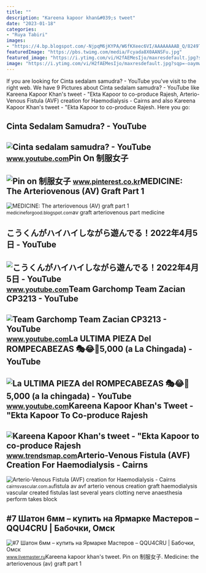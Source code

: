```yaml
---
title: ""
description: "Kareena kapoor khan&#039;s tweet"
date: "2023-01-18"
categories:
- "Ruya Tabiri"
images:
- "https://4.bp.blogspot.com/-NjpqM6jKYPA/W6fKXeec6VI/AAAAAAAAB_Q/8249TteJRrwK4aIWg9VV3blI-mXDJD7SgCLcBGAs/w1200-h630-p-k-no-nu/AV%2Bgraft%2Bhemodialysis%2B2.jpg"
featuredImage: "https://pbs.twimg.com/media/Fcyada8X0AANSFu.jpg"
featured_image: "https://i.ytimg.com/vi/H2fAEMesIjo/maxresdefault.jpg?sqp=-oaymwEmCIAKENAF8quKqQMa8AEB-AH-CYAC0AWKAgwIABABGGUgXyhTMA8=&amp;rs=AOn4CLCJYSghky0o-ilndxvg6fCYAda1ug"
image: "https://i.ytimg.com/vi/H2fAEMesIjo/maxresdefault.jpg?sqp=-oaymwEmCIAKENAF8quKqQMa8AEB-AH-CYAC0AWKAgwIABABGGUgXyhTMA8=&amp;rs=AOn4CLCJYSghky0o-ilndxvg6fCYAda1ug"
---
```


If you are looking for Cinta sedalam samudra? - YouTube you've visit to the right web. We have 9 Pictures about Cinta sedalam samudra? - YouTube like Kareena Kapoor Khan's tweet - "Ekta Kapoor to co-produce Rajesh, Arterio-Venous Fistula (AVF) creation for Haemodialysis - Cairns and also Kareena Kapoor Khan's tweet - "Ekta Kapoor to co-produce Rajesh. Here you go:

Cinta Sedalam Samudra? - YouTube
--------------------------------

 ![Cinta sedalam samudra? - YouTube](https://i.ytimg.com/vi/7kFtKngImls/maxres2.jpg?sqp=-oaymwEoCIAKENAF8quKqQMcGADwAQH4Ac4FgAKACooCDAgAEAEYZSBlKGUwDw==&rs=AOn4CLDhQa7hLzlfREYsZL5fCfEGi8hlsQ) <small>www.youtube.com</small>Pin On 制服女子
-----------

 ![Pin on 制服女子](https://i.pinimg.com/originals/55/a0/ce/55a0cebb11006f6752519a92cbce708f.jpg) <small>www.pinterest.co.kr</small>MEDICINE: The Arteriovenous (AV) Graft Part 1
---------------------------------------------

 ![MEDICINE: The arteriovenous (AV) graft part 1](https://4.bp.blogspot.com/-NjpqM6jKYPA/W6fKXeec6VI/AAAAAAAAB_Q/8249TteJRrwK4aIWg9VV3blI-mXDJD7SgCLcBGAs/w1200-h630-p-k-no-nu/AV%2Bgraft%2Bhemodialysis%2B2.jpg) <small>medicineforgood.blogspot.com</small>av graft arteriovenous part medicine

こうくんがハイハイしながら遊んでる！2022年4月5日 - YouTube
-------------------------------------

 ![こうくんがハイハイしながら遊んでる！2022年4月5日 - YouTube](https://i.ytimg.com/vi/H2fAEMesIjo/maxresdefault.jpg?sqp=-oaymwEmCIAKENAF8quKqQMa8AEB-AH-CYAC0AWKAgwIABABGGUgXyhTMA8=&rs=AOn4CLCJYSghky0o-ilndxvg6fCYAda1ug) <small>www.youtube.com</small>Team Garchomp Team Zacian CP3213 - YouTube
------------------------------------------

 ![Team Garchomp Team Zacian CP3213 - YouTube](https://i.ytimg.com/vi/HYLCwcE-Dgc/maxres2.jpg?sqp=-oaymwEoCIAKENAF8quKqQMcGADwAQH4AYwCgALgA4oCDAgAEAEYRSBHKGUwDw==&rs=AOn4CLC_ulBvmvqa2cf2uT56Qfk3FCYaDA) <small>www.youtube.com</small>La ULTIMA PIEZA Del ROMPECABEZAS 🎭😂🧘5,000 (a La Chingada) - YouTube
-------------------------------------------------------------------

 ![La ULTIMA PIEZA del ROMPECABEZAS 🎭😂🧘5,000 (a la chingada) - YouTube](https://i.ytimg.com/vi/KdZ3OosEZ6s/hq2.jpg?sqp=-oaymwEoCOADEOgC8quKqQMcGADwAQH4Ad4EgAK4CIoCDAgAEAEYZSBMKGMwDw==&rs=AOn4CLCfzFvJaPoNerKMbSKycXF-fCyaDA) <small>www.youtube.com</small>Kareena Kapoor Khan's Tweet - "Ekta Kapoor To Co-produce Rajesh
---------------------------------------------------------------

 ![Kareena Kapoor Khan's tweet - "Ekta Kapoor to co-produce Rajesh](https://pbs.twimg.com/media/Fcyada8X0AANSFu.jpg) <small>www.trendsmap.com</small>Arterio-Venous Fistula (AVF) Creation For Haemodialysis - Cairns
----------------------------------------------------------------

 ![Arterio-Venous Fistula (AVF) creation for Haemodialysis - Cairns](https://cairnsvascular.com.au/wp-content/uploads/2019/09/arterio-venous-fistula.jpg) <small>cairnsvascular.com.au</small>fistula av avf arterio venous creation graft haemodialysis vascular created fistulas last several years clotting nerve anaesthesia perform takes block

\#7 Шатон 6мм – купить на Ярмарке Мастеров – QQU4CRU | Бабочки, Омск
--------------------------------------------------------------------

 ![#7 Шатон 6мм – купить на Ярмарке Мастеров – QQU4CRU | Бабочки, Омск](https://cs5.livemaster.ru/storage/d2/a5/709b03ba6fa069c6f346d7fcfegi--aksessuary-7-shaton-6mm.jpg) <small>www.livemaster.ru</small>Kareena kapoor khan's tweet. Pin on 制服女子. Medicine: the arteriovenous (av) graft part 1
